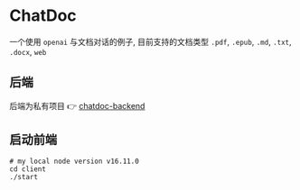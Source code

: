 # ChatDoc

一个使用 `openai` 与文档对话的例子, 目前支持的文档类型 `.pdf`, `.epub`, `.md`, `.txt`, `.docx`, `web`

## 后端

后端为私有项目 👉
[chatdoc-backend](https://github.com/YueYongDev/chatdoc-backend)

## 启动前端

```shell
# my local node version v16.11.0
cd client
./start
```
<!-- 
## Docker

```shell
# 请先替换 docker-compose.yml 中的 OPEN_AI_KEY
docker-compose up
``` -->
